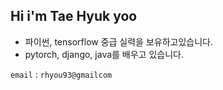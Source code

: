 ## Hi i'm Tae Hyuk yoo

- 파이썬, tensorflow 중급 실력을 보유하고있습니다.
- pytorch, django, java를 배우고 있습니다.


`email` : `rhyou93@gmailcom`
